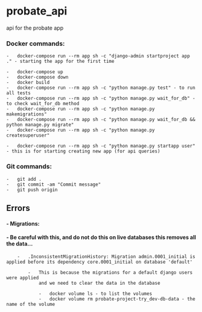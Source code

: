 # probate_api
api for the probate app

### Docker commands:
    -   docker-compose run --rm app sh -c "django-admin startproject app ." - starting the app for the first time

    -   docker-compose up
    -   docker-compose down
    -   docker build
    -   docker-compose run --rm app sh -c "python manage.py test" - to run all tests
    -   docker-compose run --rm app sh -c "python manage.py wait_for_db" - to check wait_for_db method
    -   docker-compose run --rm app sh -c "python manage.py makemigrations"
    -   docker-compose run --rm app sh -c "python manage.py wait_for_db && python manage.py migrate"
    -   docker-compose run --rm app sh -c "python manage.py createsuperuser"

    -   docker-compose run --rm app sh -c "python manage.py startapp user" - this is for starting creating new app (for api queries)

### Git commands:

    -   git add .
    -   git commit -am "Commit message"
    -   git push origin

## Errors

#### - Migrations:

#### - Be careful with this, and do not do this on live databases this removes all the data...

        -   .InconsistentMigrationHistory: Migration admin.0001_initial is applied before its dependency core.0001_initial on database 'default'
            
            -   This is because the migrations for a default django users were applied 
                and we need to clear the data in the database

                -   docker volume ls - to list the volumes
                -   docker volume rm probate-project-try_dev-db-data - the name of the volume